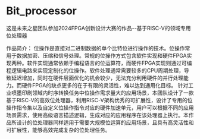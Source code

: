 # Bit_processor
这是未来之星团队参加2024FPGA创新设计大赛的作品--基于RISC-V的领域专用位处理器

作品简介：
  位操作是直接对二进制数据的单个比特位进行操作的技术。位操作常用于数据加密、压缩和信号处理。常规的位操作方式包含软件实现和硬件FPGA实现两种。软件实现通常依赖于编程语言的位运算符，而硬件FPGA实现则通过可编程逻辑电路来实现定制化的位操作。软件处理通常需要较多的CPU周期处理，导致延迟增加，同时在硬件层面优化的机会较少，无法充分利用硬件的并行处理能力。而硬件FPGA的缺点更多的在于有限的灵活性，难以达到通用化目标。
  针对工业喷墨印刷领域内时序转换任务中位操作需求量大的应用场景，本团队设计了一款基于RISC-V的高效位处理器，利用RISC-V架构优秀的可扩展性，设计了专用的位操作指令集以及自定义位操作指令对应的硬件加速单元，用户可以根据不同的应用场景需求，使用高级语言描述逻辑，生成对应的应用程序在该处理器上执行。本作品所设计的位处理器同样适用于需要大规模位运算的应用场景，且具有高灵活性和可扩展性，能够高效完成复杂的位处理任务。

